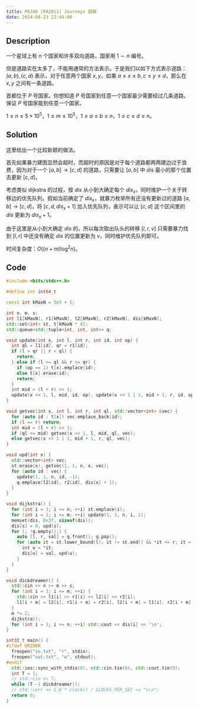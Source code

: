 ```yaml
---
title: P6348 [PA2011] Journeys 题解
date: 2024-08-23 22:44:00
---
```


## Description

一个星球上有 $n$ 个国家和许多双向道路，国家用 $1\sim n$ 编号。

但是道路实在太多了，不能用通常的方法表示。于是我们以如下方式表示道路：$(a,b),(c,d)$ 表示，对于任意两个国家 $x,y$，如果 $a\le x\le b,c\le y\le d$，那么在 $x,y$ 之间有一条道路。

首都位于 $P$ 号国家。你想知道 $P$ 号国家到任意一个国家最少需要经过几条道路。保证 $P$ 号国家能到任意一个国家。

$1\le n\le 5\times 10^5$，$1\le m\le 10^5$，$1\le a\le b\le n$，$1\le c\le d\le n$。

## Solution

这里给出一个比较新颖的做法。

首先如果暴力建图显然会超时，而超时的原因是对于每个道路都两两建边过于浪费，因为对于一个 $[a,b]\to[c,d]$ 的道路，只需要让 $[a,b]$ 中 $dis$ 最小的那个位置去更新 $[c,d]$。

考虑类似 dijkstra 的过程，按 $dis$ 从小到大确定每个 $dis_x$，同时维护一个关于转移边的优先队列。假如当前确定了 $dis_x$，就暴力枚举所有还没有更新过的道路 $[a,b]\to[c,d]$，将 $[c,d,dis_x+1]$ 加入优先队列，表示可以让 $[c,d]$ 这个区间里的 $dis$ 更新为 $dis_x+1$。

由于这里是从小到大确定 $dis$ 的，所以每次取出队头的转移 $[l,r,v]$ 只需要暴力找到 $[l,r]$ 中还没有确定 $dis$ 的位置更新为 $v$，同时维护优先队列即可。

时间复杂度：$O\left(\left(n+m\right)\log^2n\right)$。

## Code

```cpp
#include <bits/stdc++.h>

#define int int64_t

const int kMaxN = 5e5 + 5;

int n, m, s;
int l1[kMaxN], r1[kMaxN], l2[kMaxN], r2[kMaxN], dis[kMaxN];
std::set<int> st, t[kMaxN * 4];
std::queue<std::tuple<int, int, int>> q;

void update(int x, int l, int r, int id, int op) {
  int ql = l1[id], qr = r1[id];
  if (l > qr || r < ql) {
    return;
  } else if (l >= ql && r <= qr) {
    if (op == 1) t[x].emplace(id);
    else t[x].erase(id);
    return;
  }
  int mid = (l + r) >> 1;
  update(x << 1, l, mid, id, op), update(x << 1 | 1, mid + 1, r, id, op);
}

void getvec(int x, int l, int r, int ql, std::vector<int> &vec) {
  for (auto id : t[x]) vec.emplace_back(id);
  if (l == r) return;
  int mid = (l + r) >> 1;
  if (ql <= mid) getvec(x << 1, l, mid, ql, vec);
  else getvec(x << 1 | 1, mid + 1, r, ql, vec);
}

void upd(int x) {
  std::vector<int> vec;
  st.erase(x), getvec(1, 1, n, x, vec);
  for (auto id : vec) {
    update(1, 1, n, id, -1);
    q.emplace(l2[id], r2[id], dis[x] + 1);
  }
}

void dijkstra() {
  for (int i = 1; i <= n; ++i) st.emplace(i);
  for (int i = 1; i <= m; ++i) update(1, 1, n, i, 1);
  memset(dis, 0x3f, sizeof(dis));
  dis[s] = 0, upd(s);
  for (; !q.empty();) {
    auto [l, r, val] = q.front(); q.pop();
    for (auto it = st.lower_bound(l); it != st.end() && *it <= r; it = st.lower_bound(l)) {
      int u = *it;
      dis[u] = val, upd(u);
    }
  }
}

void dickdreamer() {
  std::cin >> n >> m >> s;
  for (int i = 1; i <= m; ++i) {
    std::cin >> l1[i] >> r1[i] >> l2[i] >> r2[i];
    l1[i + m] = l2[i], r1[i + m] = r2[i], l2[i + m] = l1[i], r2[i + m] = r1[i];
  }
  m *= 2;
  dijkstra();
  for (int i = 1; i <= n; ++i) std::cout << dis[i] << '\n';
}

int32_t main() {
#ifdef ORZXKR
  freopen("in.txt", "r", stdin);
  freopen("out.txt", "w", stdout);
#endif
  std::ios::sync_with_stdio(0), std::cin.tie(0), std::cout.tie(0);
  int T = 1;
  // std::cin >> T;
  while (T--) dickdreamer();
  // std::cerr << 1.0 * clock() / CLOCKS_PER_SEC << "s\n";
  return 0;
}
```